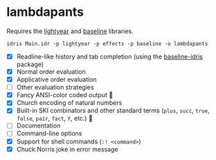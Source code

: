 # lambdapants

Requires the [lightyear](https://github.com/ziman/lightyear) and [baseline](https://github.com/laserpants/baseline-idris) libraries.

```
idris Main.idr -p lightyear -p effects -p baseline -o lambdapants
```

- [x] Readline-like history and tab completion (using the [baseline-idris](https://github.com/laserpants/baseline-idris) package)
- [x] Normal order evaluation
- [x] Applicative order evaluation
- [ ] Other evaluation strategies
- [x] Fancy ANSI-color coded output :rainbow:
- [x] Church encoding of natural numbers
- [x] Built-in SKI combinators and other standard terms (`plus`, `succ`, `true`, `false`, `pair`, `fact`, `Y`, etc.) :ski:
- [ ] Documentation
- [ ] Command-line options
- [x] Support for shell commands (`:! <command>`)
- [x] Chuck Norris joke in error message
